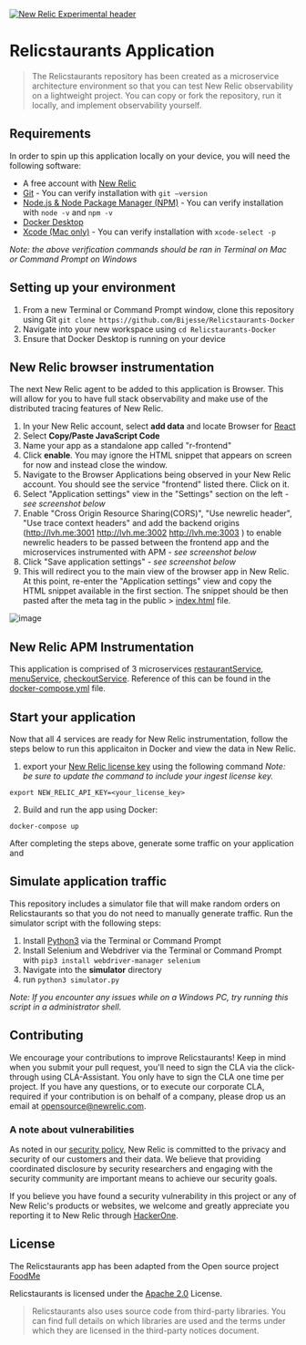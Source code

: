 [![New Relic Experimental header](https://github.com/newrelic/opensource-website/raw/master/src/images/categories/Experimental.png)](https://opensource.newrelic.com/oss-category/#new-relic-experimental)

# Relicstaurants Application

> The Relicstaurants repository has been created as a microservice architecture environment so that you can test New Relic observability on a lightweight project. You can copy or fork the repository, run it locally, and implement observability yourself. 

## Requirements
In order to spin up this application locally on your device, you will need the following software:  

* A free account with [New Relic](https://newrelic.com)
* [Git](https://github.com/git-guides/install-git) - You can verify installation with `git –version`
* [Node.js & Node Package Manager (NPM)](https://docs.npmjs.com/downloading-and-installing-node-js-and-npm) - You can verify installation with `node -v` and `npm -v`
* [Docker Desktop](https://www.docker.com/products/docker-desktop/)
* [Xcode (Mac only)](https://developer.apple.com/xcode/) - You can verify installation with `xcode-select -p`

*Note: the above verification commands should be ran in Terminal on Mac or Command Prompt on Windows*
## Setting up your environment
1. From a new Terminal or Command Prompt window, clone this repository using Git `git clone https://github.com/Bijesse/Relicstaurants-Docker`
2. Navigate into your new workspace using `cd Relicstaurants-Docker`
3. Ensure that Docker Desktop is running on your device 


## New Relic browser instrumentation
The next New Relic agent to be added to this application is Browser. This will allow for you to have full stack observability and make use of the distributed tracing features of New Relic.

1. In your New Relic account, select **add data** and locate Browser for [React](https://one.newrelic.com/marketplace?account=3617221&duration=1800000&state=37da579a-b782-d2fb-6656-35acd0b868d0)
2. Select **Copy/Paste JavaScript Code**
3. Name your app as a standalone app called "r-frontend"
4. Click **enable**. You may ignore the HTML snippet that appears on screen for now and instead close the window. 
5. Navigate to the Browser Applications being observed in your New Relic account. You should see the service "frontend" listed there. Click on it.
6. Select "Application settings" view in the "Settings" section on the left *- see screenshot below*
7. Enable "Cross Origin Resource Sharing(CORS)", "Use newrelic header", "Use trace context headers" and add the backend origins (http://lvh.me:3001 http://lvh.me:3002 http://lvh.me:3003 ) to enable newrelic headers to be passed between the frontend app and the microservices instrumented with APM *- see screenshot below*
8. Click "Save application settings" *- see screenshot below*
9. This will redirect you to the main view of the browser app in New Relic. At this point, re-enter the "Application settings" view and copy the HTML snippet available in the first section. The snippet should be then pasted after the meta tag in the public > [index.html](public/index.html) file. 

![image](readmeData/browserAppSettings.png)

## New Relic APM Instrumentation
This application is comprised of 3 microservices [restaurantService](restaurantService/newrelic.js), [menuService](menuService/newrelic.js), [checkoutService](checkoutService/newrelic.js). Reference of this can be found in the [docker-compose.yml](docker-compose.yml) file.


## Start your application
Now that all 4 services are ready for New Relic instrumentation, follow the steps below to run this applicaiton in Docker and view the data in New Relic.

1. export your [New Relic license key](https://docs.newrelic.com/docs/apis/intro-apis/new-relic-api-keys/#ingest-keys) using the following command *Note: be sure to update the command to include your ingest license key.*
```shell
export NEW_RELIC_API_KEY=<your_license_key>
```
2. Build and run the app using Docker:
```shell
docker-compose up
```







After completing the steps above, generate some traffic on your application and 
## Simulate application traffic
This repository includes a simulator file that will make random orders on Relicstaurants so that you do not need to manually generate traffic. Run the simulator  script with the following steps:

1. Install [Python3](https://www.python.org/downloads/) via the Terminal or Command Prompt
2. Install Selenium and Webdriver via the Terminal or Command Prompt with `pip3 install webdriver-manager selenium`
3. Navigate into the **simulator** directory
4. run `python3 simulator.py`

*Note: If you encounter any issues while on a Windows PC, try running this script in a administrator shell.* 

## Contributing

We encourage your contributions to improve Relicstaurants! Keep in mind when you submit your pull request, you'll need to sign the CLA via the click-through using CLA-Assistant. You only have to sign the CLA one time per project.
If you have any questions, or to execute our corporate CLA, required if your contribution is on behalf of a company, please drop us an email at opensource@newrelic.com.

### **A note about vulnerabilities**

As noted in our [security policy](../../security/policy), New Relic is committed to the privacy and security of our customers and their data. We believe that providing coordinated disclosure by security researchers and engaging with the security community are important means to achieve our security goals.

If you believe you have found a security vulnerability in this project or any of New Relic's products or websites, we welcome and greatly appreciate you reporting it to New Relic through [HackerOne](https://hackerone.com/newrelic).

## License

The Relicstaurants app has been adapted from the Open source project [FoodMe](https://github.com/IgorMinar/foodme) 


Relicstaurants is licensed under the [Apache 2.0](http://apache.org/licenses/LICENSE-2.0.txt) License.

> Relicstaurants also uses source code from third-party libraries. You can find full details on which libraries are used and the terms under which they are licensed in the third-party notices document.
